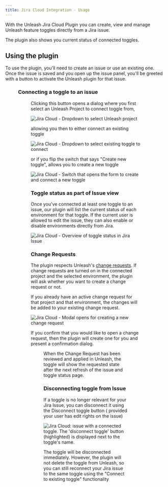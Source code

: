 ```yaml
---
title: Jira Cloud Integration - Usage
---
```


With the Unleash Jira Cloud Plugin you can create, view and manage Unleash feature toggles directly from a Jira issue.

The plugin also shows you current status of connected toggles.

## Using the plugin

To use the plugin, you'll need to create an issue or use an existing one. Once the issue is saved and you open up the issue panel, you'll be greeted with a button to activate the Unleash plugin for that issue.

<Figure caption="The Unleash Feature Flags button gets added to the top-level actions of new issues. Use that button to activate the Unleash plugin for that issue." img="/img/jira-cloud-activate-unleash-panel-button.png" />

### Connecting a toggle to an issue

<Figure caption="Once active, the Unleash plugin adds a button labeled 'connect toggle' to the issue." img="/img/jira-cloud-issue-button.png" />


Clicking this button opens a dialog where you first select an Unleash Project to connect toggle from,

![Jira Cloud - Dropdown to select Unleash project](/img/jira-cloud-select-project-expanded.png)

allowing you then to either connect an existing toggle

![Jira Cloud - Dropdown to select existing toggle to connect](/img/jira-cloud-add-existing-toggle.png)

or if you flip the switch that says "Create new toggle", allows you to create a new toggle

![Jira Cloud - Switch that opens the form to create and connect a new toggle](/img/jira-cloud-add-new-toggle.png)

### Toggle status as part of Issue view

Once you've connected at least one toggle to an issue, our plugin will list the current status of each environment for
that toggle. If the current user is allowed to edit the issue, they can also enable or disable environments directly
from Jira.

![Jira Cloud - Overview of toggle status in Jira Issue](/img/jira-cloud-toggle-status.png)

### Change Requests

The plugin respects Unleash's [change requests](../change-requests.md). If change requests are turned on in the connected project and the selected environment, the plugin will ask whether you want to create a change request or not. 

If you already have an active change request for that project and that environment, the changes will be added to your existing change request.

![Jira Cloud - Modal opens for creating a new change request](/img/jira-cloud-change-request-dialog.png)

If you confirm that you would like to open a change request, then the plugin will create one for you and present a confirmation dialog.

<Figure caption="A dialog appears when the plugin creates a change request for you. The dialog contains a link directly to the newly created change request." img="/img/jira-cloud-change-request-confirmation.png" />

When the Change Request has been reviewed and applied in Unleash, the toggle will show the requested state after the next refresh 
of the issue and toggle status page.


### Disconnecting toggle from Issue

If a toggle is no longer relevant for your Jira Issue, you can disconnect it using the Disconnect toggle button (
provided your user has edit rights on the issue)

![Jira Cloud: issue with a connected toggle. The 'disconnect toggle' button (highlighted) is displayed next to the toggle's name.](/img/jira-cloud-disconnect-toggle.png)

The toggle will be disconnected immediately. However, the plugin will not delete the toggle from Unleash,
so you can still reconnect your Jira issue to the same toggle using the "Connect to existing toggle" functionality
